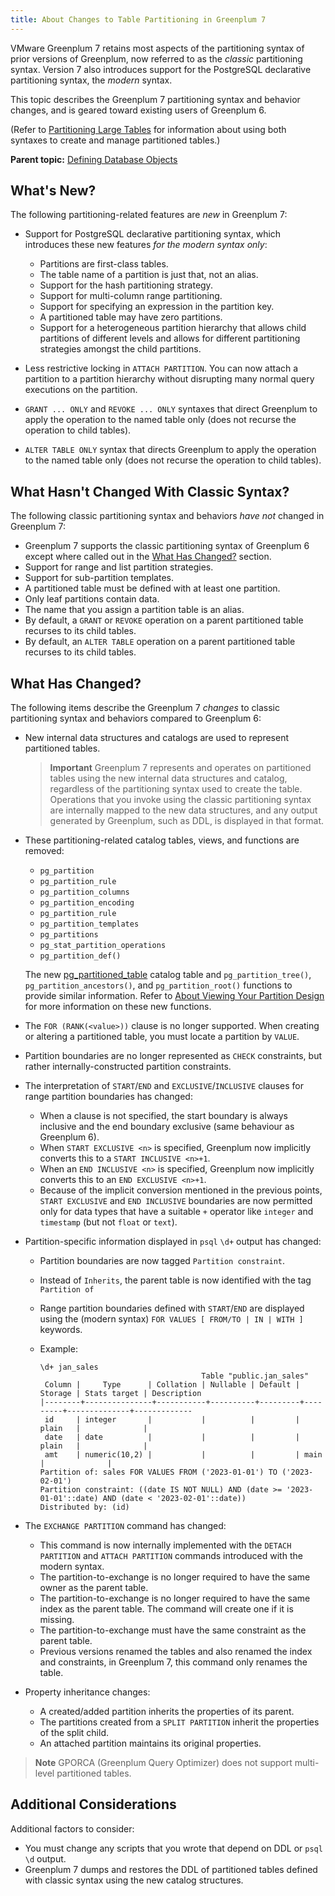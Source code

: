 ```yaml
---
title: About Changes to Table Partitioning in Greenplum 7
---
```


VMware Greenplum 7 retains most aspects of the partitioning syntax of prior versions of Greenplum, now referred to as the *classic* partitioning syntax. Version 7 also introduces support for the PostgreSQL declarative partitioning syntax, the *modern* syntax.

This topic describes the Greenplum 7 partitioning syntax and behavior changes, and is geared toward existing users of Greenplum 6.

(Refer to [Partitioning Large Tables](ddl-partition.html) for information about using both syntaxes to create and manage partitioned tables.)

**Parent topic:** [Defining Database Objects](../ddl/ddl.html)

## <a id="new"></a>What's New?

The following partitioning-related features are *new* in Greenplum 7:

- Support for PostgreSQL declarative partitioning syntax, which introduces these new features *for the modern syntax only*:

    - Partitions are first-class tables.
    - The table name of a partition is just that, not an alias.
    - Support for the hash partitioning strategy.
    - Support for multi-column range partitioning.
    - Support for specifying an expression in the partition key.
    - A partitioned table may have zero partitions.
    - Support for a heterogeneous partition hierarchy that allows child partitions of different levels and allows for different partitioning strategies amongst the child partitions.
- Less restrictive locking in `ATTACH PARTITION`. You can now attach a partition to a partition hierarchy without disrupting many normal query executions on the partition.
- `GRANT ... ONLY` and `REVOKE ... ONLY` syntaxes that direct Greenplum to apply the operation to the named table only (does not recurse the operation to child tables).
- `ALTER TABLE ONLY` syntax that directs Greenplum to apply the operation to the named table only (does not recurse the operation to child tables).


## <a id="not"></a>What Hasn't Changed With Classic Syntax?

The following classic partitioning syntax and behaviors *have not* changed in Greenplum 7:

- Greenplum 7 supports the classic partitioning syntax of Greenplum 6 except where called out in the [What Has Changed?](#changed) section.
- Support for range and list partition strategies.
- Support for sub-partition templates.
- A partitioned table must be defined with at least one partition.
- Only leaf partitions contain data.
- The name that you assign a partition table is an alias.
- By default, a `GRANT` or `REVOKE` operation on a parent partitioned table recurses to its child tables.
- By default, an `ALTER TABLE` operation on a parent partitioned table recurses to its child tables.


## <a id="changed"></a>What Has Changed?

The following items describe the Greenplum 7 *changes* to classic partitioning syntax and behaviors compared to Greenplum 6:

- New internal data structures and catalogs are used to represent partitioned tables. 
    > **Important** Greenplum 7 represents and operates on partitioned tables using the new internal data structures and catalog, regardless of the partitioning syntax used to create the table. Operations that you invoke using the classic partitioning syntax are internally mapped to the new data structures, and any output generated by Greenplum, such as DDL, is displayed in that format.

- These partitioning-related catalog tables, views, and functions are removed:
    - `pg_partition`
    - `pg_partition_rule`
    - `pg_partition_columns`
    - `pg_partition_encoding`
    - `pg_partition_rule`
    - `pg_partition_templates`
    - `pg_partitions`
    - `pg_stat_partition_operations`
    - `pg_partition_def()`

    The new [pg_partitioned_table](../../ref_guide/system_catalogs/pg_partitioned_table.html) catalog table and `pg_partition_tree()`, `pg_partition_ancestors()`, and `pg_partition_root()` functions to provide similar information. Refer to [About Viewing Your Partition Design](ddl-partition.html#topic76) for more information on these new functions.
- The `FOR (RANK(<value>))` clause is no longer supported. When creating or altering a partitioned table, you must locate a partition by `VALUE`.
- Partition boundaries are no longer represented as `CHECK` constraints, but rather internally-constructed partition constraints.
- The interpretation of `START`/`END` and `EXCLUSIVE`/`INCLUSIVE` clauses for range partition boundaries has changed:

    - When a clause is not specified, the start boundary is always inclusive and the end boundary exclusive (same behaviour as Greenplum 6).
    - When `START EXCLUSIVE <n>` is specified, Greenplum now implicitly converts this to a `START INCLUSIVE <n>+1`.
    - When an `END INCLUSIVE <n>` is specified, Greenplum now implicitly converts this to an `END EXCLUSIVE <n>+1`.
    - Because of the implicit conversion mentioned in the previous points, `START EXCLUSIVE` and `END INCLUSIVE` boundaries are now permitted only for data types that have a suitable `+` operator like `integer` and `timestamp` (but not `float` or `text`).
- Partition-specific information displayed in `psql` `\d+` output has changed:

    - Partition boundaries are now tagged `Partition constraint`.
    - Instead of `Inherits`, the parent table is now identified with the tag `Partition of`
    - Range partition boundaries defined with `START`/`END` are displayed using the (modern syntax) `FOR VALUES [ FROM/TO | IN | WITH ]` keywords.
    - Example:

        ```
        \d+ jan_sales
                                            Table "public.jan_sales"
         Column |     Type      | Collation | Nullable | Default | Storage | Stats target | Description
        |--------+---------------+-----------+----------+---------+---------+--------------+-------------
         id     | integer       |           |          |         | plain   |              |
         date   | date          |           |          |         | plain   |              |
         amt    | numeric(10,2) |           |          |         | main    |              |
        Partition of: sales FOR VALUES FROM ('2023-01-01') TO ('2023-02-01')
        Partition constraint: ((date IS NOT NULL) AND (date >= '2023-01-01'::date) AND (date < '2023-02-01'::date))
        Distributed by: (id)
        ```

- The `EXCHANGE PARTITION` command has changed:

    - This command is now internally implemented with the `DETACH PARTITION` and `ATTACH PARTITION` commands introduced with the modern syntax.
    - The partition-to-exchange is no longer required to have the same owner as the parent table.
    - The partition-to-exchange is no longer required to have the same index as the parent table. The command will create one if it is missing.
    - The partition-to-exchange must have the same constraint as the parent table.
    - Previous versions renamed the tables and also renamed the index and constraints, in Greenplum 7, this command only renames the table.
- Property inheritance changes:

    - A created/added partition inherits the properties of its parent.
    - The partitions created from a `SPLIT PARTITION` inherit the properties of the split child.
    - An attached partition maintains its original properties.

> **Note** GPORCA (Greenplum Query Optimizer) does not support multi-level partitioned tables.

## <a id="other"></a>Additional Considerations

Additional factors to consider:

- You must change any scripts that you wrote that depend on DDL or `psql \d` output.
- Greenplum 7 dumps and restores the DDL of partitioned tables defined with classic syntax using the new catalog structures.

